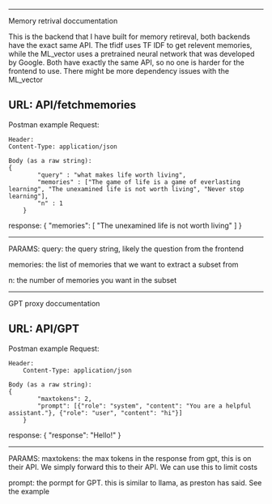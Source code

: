 ************************************************************************
Memory retrival doccumentation

This is the backend that I have built for memory retireval, both 
backends have the exact same API. The tfidf uses TF IDF to get relevent
memories, while the ML_vector uses a pretrained neural network that was 
developed by Google. Both have exactly the same API, so no one is harder
for the frontend to use. There might be more dependency issues with the 
ML_vector

URL: API/fetchmemories
------------------------------------------------------------------------
Postman example
Request:

    Header:
    Content-Type: application/json

    Body (as a raw string):
    {
            "query" : "what makes life worth living", 
            "memories" : ["The game of life is a game of everlasting learning", "The unexamined life is not worth living", "Never stop learning"],
            "n" : 1
        }

response:
    {
    "memories": [
        "The unexamined life is not worth living"
    ]
}

------------------------------------------------------------------------
PARAMS:
query: the query string, likely the question from the frontend

memories: the list of memories that we want to extract a subset from

n: the number of memories you want in the subset

************************************************************************

GPT proxy doccumentation

URL: API/GPT
------------------------------------------------------------------------
Postman example
Request:
    
    Header: 
        Content-Type: application/json

    Body (as a raw string):
    {
            "maxtokens": 2,
            "prompt": [{"role": "system", "content": "You are a helpful assistant."}, {"role": "user", "content": "hi"}]
        }

response:
    {
        "response": "Hello!"
    }
    
------------------------------------------------------------------------
PARAMS:
maxtokens: the max tokens in the response from gpt, this is on their API. We simply forward this to their API. We can use this to limit costs

prompt: the pormpt for GPT. this is similar to llama, as preston has said. See the example